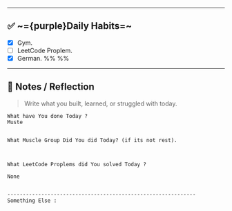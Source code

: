 ********
## ✅ ~={purple}Daily Habits=~
- [x]  Gym.
- [ ]  LeetCode Proplem.
- [x]  German.
%%  %%
---

## 🧠 Notes / Reflection

> Write what you built, learned, or struggled with today.

```
What have You done Today ?
Muste


What Muscle Group Did You did Today? (if its not rest).



What LeetCode Proplems did You solved Today ?

None


-------------------------------------------------------------
Something Else :


```

